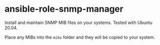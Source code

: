# ansible-role-snmp-manager
Install and maintain SNMP MIB files on your systems.  Tested with Ubuntu 20.04.

Place any MIBs into the `mibs` folder and they will be copied to your system.